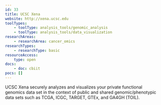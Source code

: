 ```yaml
---
id: 33
title: UCSC Xena
website: http://xena.ucsc.edu
toolTypes:
    - toolType: analysis_tools/genomic_analysis
    - toolType: analysis_tools/data_visualization
researchAreas:
    - researchArea: cancer_omics
researchTypes:
    - researchType: basic
resourceAccess:
    type: open
docs:
    - doc: cbiit
pocs: []        
---
```

UCSC Xena securely analyzes and visualizes your private functional genomics data set in the context of public and shared genomic/phenotypic data sets such as TCGA, ICGC, TARGET, GTEx, and GA4GH (TOIL).
